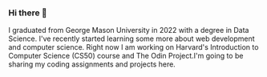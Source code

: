 ### Hi there 👋
I graduated from George Mason University in 2022 with a degree in Data Science.  I've recently started learning some more about web development and computer science.
Right now I am working on Harvard's Introduction to Computer Science (CS50) course and The Odin Project.I'm going to be sharing my coding assignments and projects here.
